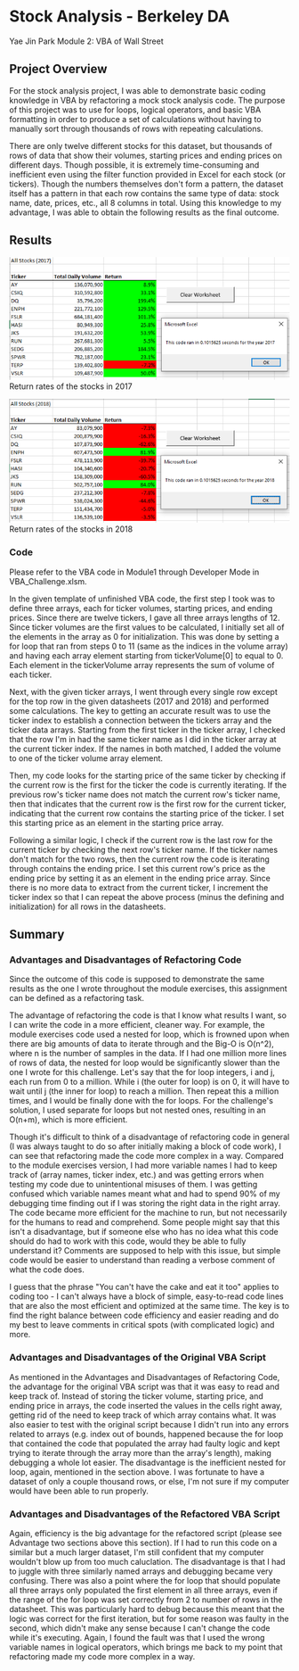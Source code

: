 # Stock Analysis - Berkeley DA
Yae Jin Park
Module 2: VBA of Wall Street

## Project Overview
For the stock analysis project, I was able to demonstrate basic coding knowledge in VBA by refactoring a mock stock analysis code. The purpose of this project was to use for loops, logical operators, and basic VBA formatting in order to produce a set of calculations without having to manually sort through thousands of rows with repeating calculations. 

There are only twelve different stocks for this dataset, but thousands of rows of data that show their volumes, starting prices and ending prices on different days. Though possible, it is extremely time-consuming and inefficient even using the filter function provided in Excel for each stock (or tickers). Though the numbers themselves don't form a pattern, the dataset itself has a pattern in that each row contains the same type of data: stock name, date, prices, etc., all 8 columns in total. Using this knowledge to my advantage, I was able to obtain the following results as the final outcome. 

## Results
![VBA_Challenge_2017](./resources/VBA_Challenge_2017.png)
Return rates of the stocks in 2017


![VBA_Challenge_2018](./resources/VBA_Challenge_2018.png)
Return rates of the stocks in 2018

### Code
Please refer to the VBA code in Module1 through Developer Mode in VBA_Challenge.xlsm.

In the given template of unfinished VBA code, the first step I took was to define three arrays, each for ticker volumes, starting prices, and ending prices. Since there are twelve tickers, I gave all three arrays lengths of 12. Since ticker volumes are the first values to be calculated, I initially set all of the elements in the array as 0 for initialization. This was done by setting a for loop that ran from steps 0 to 11 (same as the indices in the volume array) and having each array element starting from tickerVolume[0] to equal to 0. Each element in the tickerVolume array represents the sum of volume of each ticker.

Next, with the given ticker arrays, I went through every single row except for the top row in the given datasheets (2017 and 2018) and performed some calculations. The key to getting an accurate result was to use the ticker index to establish a connection between the tickers array and the ticker data arrays. Starting from the first ticker in the ticker array, I checked that the row I'm in had the same ticker name as I did in the ticker array at the current ticker index. If the names in both matched, I added the volume to one of the ticker volume array element. 

Then, my code looks for the starting price of the same ticker by checking if the current row is the first for the ticker the code is currently iterating. If the previous row's ticker name does not match the current row's ticker name, then that indicates that the current row is the first row for the current ticker, indicating that the current row contains the starting price of the ticker. I set this starting price as an element in the starting price array.

Following a similar logic, I check if the current row is the last row for the current ticker by checking the next row's ticker name. If the ticker names don't match for the two rows, then the current row the code is iterating through contains the ending price. I set this current row's price as the ending price by setting it as an element in the ending price array. Since there is no more data to extract from the current ticker, I increment the ticker index so that I can repeat the above process (minus the defining and initialization) for all rows in the datasheets.

## Summary
### Advantages and Disadvantages of Refactoring Code
Since the outcome of this code is supposed to demonstrate the same results as the one I wrote throughout the module exercises, this assignment can be defined as a refactoring task. 

The advantage of refactoring the code is that I know what results I want, so I can write the code in a more efficient, cleaner way. For example, the module exercises code used a nested for loop, which is frowned upon when there are big amounts of data to iterate through and the Big-O is O(n^2), where n is the number of samples in the data. If I had one million more lines of rows of data, the nested for loop would be significantly slower than the one I wrote for this challenge. Let's say that the for loop integers, i and j, each run from 0 to a million. While i (the outer for loop) is on 0, it will have to wait until j (the inner for loop) to reach a million. Then repeat this a million times, and I would be finally done with the for loops. For the challenge's solution, I used separate for loops but not nested ones, resulting in an O(n+m), which is more efficient. 

Though it's difficult to think of a disadvantage of refactoring code in general (I was always taught to do so after initially making a block of code work), I can see that refactoring made the code more complex in a way. Compared to the module exercises version, I had more variable names I had to keep track of (array names, ticker index, etc.) and was getting errors when testing my code due to unintentional misuses of them. I was getting confused which variable names meant what and had to spend 90% of my debugging time finding out if I was storing the right data in the right array. The code became more efficient for the machine to run, but not necessarily for the humans to read and comprehend. Some people might say that this isn't a disadvantage, but if someone else who has no idea what this code should do had to work with this code, would they be able to fully understand it? Comments are supposed to help with this issue, but simple code would be easier to understand than reading a verbose comment of what the code does.

I guess that the phrase "You can't have the cake and eat it too" applies to coding too - I can't always have a block of simple, easy-to-read code lines that are also the most efficient and optimized at the same time. The key is to find the right balance between code efficiency and easier reading and do my best to leave comments in critical spots (with complicated logic) and more.

### Advantages and Disadvantages of the Original VBA Script
As mentioned in the Advantages and Disadvantages of Refactoring Code, the advantage for the original VBA script was that it was easy to read and keep track of. Instead of storing the ticker volume, starting price, and ending price in arrays, the code inserted the values in the cells right away, getting rid of the need to keep track of which array contains what. It was also easier to test with the original script because I didn't run into any errors related to arrays (e.g. index out of bounds, happened because the for loop that contained the code that populated the array had faulty logic and kept trying to iterate through the array more than the array's length), making debugging a whole lot easier. The disadvantage is the inefficient nested for loop, again, mentioned in the section above. I was fortunate to have a dataset of only a couple thousand rows, or else, I'm not sure if my computer would have been able to run properly.

### Advantages and Disadvantages of the Refactored VBA Script
Again, efficiency is the big advantage for the refactored script (please see Advantage two sections above this section). If I had to run this code on a similar but a much larger dataset, I'm still confident that my computer wouldn't blow up from too much caluclation. The disadvantage is that I had to juggle with three similarly named arrays and debugging became very confusing. There was also a point where the for loop that should populate all three arrays only populated the first element in all three arrays, even if the range of the for loop was set correctly from 2 to number of rows in the datasheet. This was particularly hard to debug because this meant that the logic was correct for the first iteration, but for some reason was faulty in the second, which didn't make any sense because I can't change the code while it's executing. Again, I found the fault was that I used the wrong variable names in logical operators, which brings me back to my point that refactoring made my code more complex in a way.
